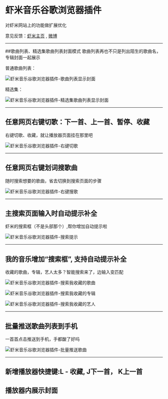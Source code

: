 # 虾米音乐谷歌浏览器插件
对虾米网站上的功能做扩展优化

意见反馈：[虾米主页](http://www.xiami.com/u/2653771) , [微博](http://weibo.com/twtter)

* * *
##歌曲列表、精选集歌曲列表封面模式
歌曲列表再也不只是列出陌生的歌曲名，专辑封面一起展示

普通歌曲列表：

![虾米音乐谷歌浏览器插件-歌曲列表显示封面](/readme_pic/song_logo.jpg "虾米音乐谷歌浏览器插件-歌曲列表显示封面")

精选集：

![虾米音乐谷歌浏览器插件-精选集歌曲列表显示封面](/readme_pic/collect_song_logo.jpg "虾米音乐谷歌浏览器插件-精选集歌曲列表显示封面")

* * *
## 任意网页右键切歌：下一首、上一首、暂停、收藏
右键切歌、收藏，就让播放器页面挂在那里吧

![虾米音乐谷歌浏览器插件-右键切歌](/readme_pic/right_menu.jpg "虾米音乐谷歌浏览器插件-右键切歌")

* * *
## 任意网页右键划词搜歌曲
随时搜索想要的歌曲，省去切换到搜索页面的步骤

![虾米音乐谷歌浏览器插件-右键搜歌](/readme_pic/right_menu_search.jpg "虾米音乐谷歌浏览器插件-右键搜歌")

* * *
## 主搜索页面输入时自动提示补全
虾米的搜索框（不是头部那个）,帮你增加自动提示啦

![虾米音乐谷歌浏览器插件-搜索提示](/readme_pic/search_autocomplate.gif "虾米音乐谷歌浏览器插件-搜索提示")

* * *
## 我的音乐增加“搜索框”, 支持自动提示补全
收藏的歌曲，专辑，艺人太多？智能搜索来了，边输入变匹配

![虾米音乐谷歌浏览器插件-搜索我收藏的歌曲](/readme_pic/search_lib_song.gif "虾米音乐谷歌浏览器插件-搜索我收藏的歌曲")

![虾米音乐谷歌浏览器插件-搜索我收藏的专辑](/readme_pic/search_lib_album.gif "虾米音乐谷歌浏览器插件-搜索我收藏的专辑")

![虾米音乐谷歌浏览器插件-搜索我收藏的艺人](/readme_pic/search_lib_artist.gif "虾米音乐谷歌浏览器插件-搜索我收藏的艺人")

* * *
## 批量推送歌曲列表到手机
一首首点击推送到手机，手都酸了好吗

![虾米音乐谷歌浏览器插件-批量推送歌曲](/readme_pic/multi_send_to_app.gif "虾米音乐谷歌浏览器插件-批量推送歌曲")

* * *
## 新增播放器快捷键:L - 收藏, J下一首， K上一首

## 播放器内展示封面
